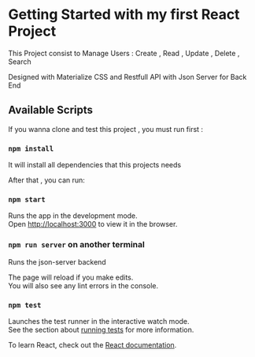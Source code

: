 # Getting Started with my first React Project 
This Project consist to Manage Users : Create , Read , Update , Delete , Search

Designed with Materialize CSS and 
Restfull API with Json Server for Back End 

## Available Scripts

If you wanna clone and test this project , 
you must run first :
### `npm install`
It will install all dependencies that this projects needs

After that , you can run:

### `npm start`

Runs the app in the development mode.\
Open [http://localhost:3000](http://localhost:3000) to view it in the browser.

### `npm run server` on another terminal
Runs the json-server backend


The page will reload if you make edits.\
You will also see any lint errors in the console.

### `npm test`

Launches the test runner in the interactive watch mode.\
See the section about [running tests](https://facebook.github.io/create-react-app/docs/running-tests) for more information.

To learn React, check out the [React documentation](https://reactjs.org/).
